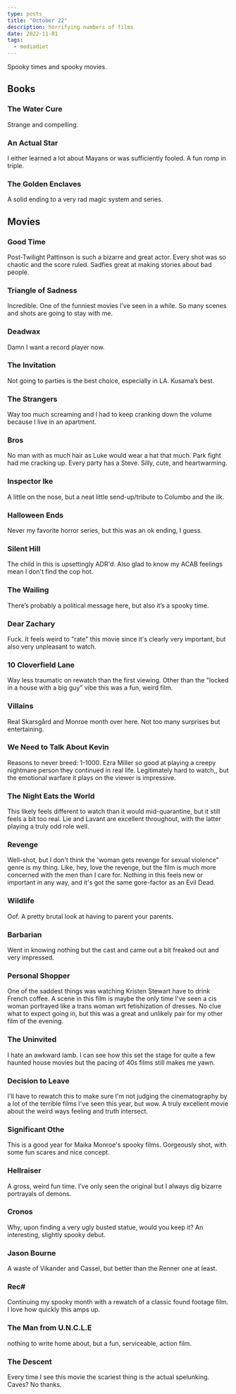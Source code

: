 ```yaml
---
type: posts
title: "October 22"
description: horrifying numbers of films
date: 2022-11-01
tags:
  - mediadiet
---
```


Spooky times and spooky movies.

<!--more-->

## Books

### ‌The Water Cure ###

Strange and compelling.

### An Actual Star ###

I either learned a lot about Mayans or was sufficiently fooled. A fun romp in triple.

### The Golden Enclaves ###

A solid ending to a very rad magic system and series.

## Movies

### Good Time ###

Post-Twilight Pattinson is such a bizarre and great actor. Every shot was so chaotic and the score ruled. Sadfies great at making stories about bad people.

### Triangle of Sadness ###

Incredible. One of the funniest movies I’ve seen in a while. So many scenes and shots are going to stay with me.

### Deadwax ###

Damn I want a record player now.

### The Invitation ###

Not going to parties is the best choice, especially in LA. Kusama’s best.

### The Strangers ###

Way too much screaming and I had to keep cranking down the volume because I live in an apartment. 

### Bros ###

No man with as much hair as Luke would wear a hat that much. Park fight had me cracking up. Every party has a Steve. Silly, cute, and heartwarming.

### Inspector Ike ###

A little on the nose, but a neat little send-up/tribute to Columbo and the ilk.

### Halloween Ends ###

Never my favorite horror series, but this was an ok ending, I guess.

### Silent Hill ###

The child in this is upsettingly ADR'd. Also glad to know my ACAB feelings mean I don't find the cop hot. 

### The Wailing ###

There’s probably a political message here, but also it’s a spooky time.

### Dear Zachary ###

Fuck. It feels weird to "rate" this movie since it's clearly very important, but also very unpleasant to watch.

### 10 Cloverfield Lane ###

Way less traumatic on rewatch than the first viewing. Other than the "locked in a house with a big guy" vibe this was a fun, weird film.

### Villains ###

Real Skarsgård and Monroe month over here. Not too many surprises but entertaining.

### We Need to Talk About Kevin ###

Reasons to never breed: 1-1000. Ezra Miller so good at playing a creepy nightmare person they continued in real life. Legitimately hard to watch,, but the emotional warfare it plays on the viewer is impressive.

### The Night Eats the World ###

This likely feels different to watch than it would mid-quarantine, but it still feels a bit too real. Lie and Lavant are excellent throughout, with the latter playing a truly odd role well.

### Revenge ###

Well-shot, but I don't think the 'woman gets revenge for sexual violence" genre is my thing. Like, hey, love the revenge, but the film is much more concerned with the men than I care for. Nothing in this feels new or important in any way, and it's got the same gore-factor as an Evil Dead.

### Wildlife ###

Oof. A pretty brutal look at having to parent your parents.

### Barbarian ###

Went in knowing nothing but the cast and came out a bit freaked out and very impressed.

### Personal Shopper ###

One of the saddest things was watching Kristen Stewart have to drink French coffee. A scene in this film is maybe the only time I've seen a cis woman portrayed like a trans woman wrt fetishization of dresses. No clue what to expect going in, but this was a great and unlikely pair for my other film of the evening.

### The Uninvited ###

I hate an awkward lamb. I can see how this set the stage for quite a few haunted house movies but the pacing of 40s films still makes me yawn.

### Decision to Leave ###

I'll have to rewatch this to make sure I'm not judging the cinematography by a lot of the terrible films I've seen this year, but wow. A truly excellent movie about the weird ways feeling and truth intersect.

### Significant Othe ###

This is a good year for Maika Monroe's spooky films. Gorgeously shot, with some fun scares and nice concept.

### Hellraiser ###

A gross, weird fun time. I’ve only seen the original but I always dig bizarre portrayals of demons.

### Cronos ###

Why, upon finding a very ugly busted statue, would you keep it? An interesting, slightly spooky debut.

### Jason Bourne ###

A waste of Vikander and Cassel, but better than the Renner one at least.

### Rec# ##

Continuing my spooky month with a rewatch of a classic found footage film. I love how quickly this amps up.

### The Man from U.N.C.L.E ###

nothing to write home about, but a fun, serviceable, action film.

### The Descent ###

Every time I see this movie the scariest thing is the actual spelunking. Caves? No thanks.